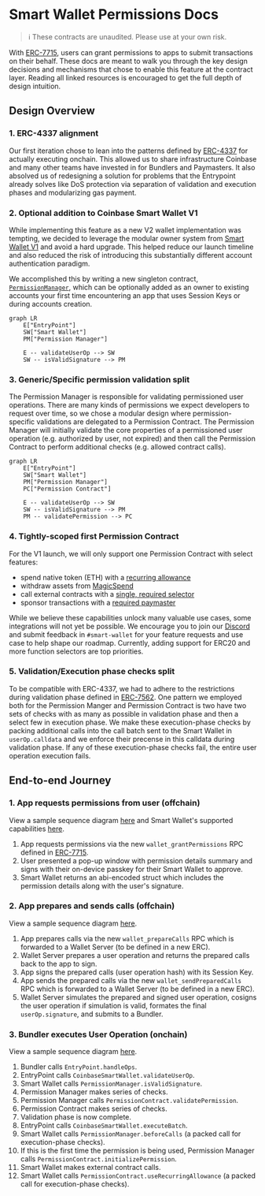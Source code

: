 # Smart Wallet Permissions Docs

> :information_source: These contracts are unaudited. Please use at your own risk.

With [ERC-7715](./ERC-7715.md), users can grant permissions to apps to submit transactions on their behalf. These docs are meant to walk you through the key design decisions and mechanisms that chose to enable this feature at the contract layer. Reading all linked resources is encouraged to get the full depth of design intuition.

## Design Overview

### 1. ERC-4337 alignment

Our first iteration chose to lean into the patterns defined by [ERC-4337](https://eips.ethereum.org/EIPS/eip-4337) for actually executing onchain. This allowed us to share infrastructure Coinbase and many other teams have invested in for Bundlers and Paymasters. It also absolved us of redesigning a solution for problems that the Entrypoint already solves like DoS protection via separation of validation and execution phases and modularizing gas payment.

### 2. Optional addition to Coinbase Smart Wallet V1

While implementing this feature as a new V2 wallet implementation was tempting, we decided to leverage the modular owner system from [Smart Wallet V1](https://github.com/coinbase/smart-wallet) and avoid a hard upgrade. This helped reduce our launch timeline and also reduced the risk of introducing this substantially different account authentication paradigm.

We accomplished this by writing a new singleton contract, [`PermissionManager`](./PermissionManager.md), which can be optionally added as an owner to existing accounts your first time encountering an app that uses Session Keys or during accounts creation.

```mermaid
graph LR
    E["EntryPoint"]
    SW["Smart Wallet"]
    PM["Permission Manager"]

    E -- validateUserOp --> SW
    SW -- isValidSignature --> PM
```

### 3. Generic/Specific permission validation split

The Permission Manager is responsible for validating permissioned user operations. There are many kinds of permissions we expect developers to request over time, so we chose a modular design where permission-specific validations are delegated to a Permission Contract. The Permission Manager will initially validate the core properties of a permissioned user operation (e.g. authorized by user, not expired) and then call the Permission Contract to perform additional checks (e.g. allowed contract calls).

```mermaid
graph LR
    E["EntryPoint"]
    SW["Smart Wallet"]
    PM["Permission Manager"]
    PC["Permission Contract"]

    E -- validateUserOp --> SW
    SW -- isValidSignature --> PM
    PM -- validatePermission --> PC
```

### 4. Tightly-scoped first Permission Contract

For the V1 launch, we will only support one Permission Contract with select features:

- spend native token (ETH) with a [recurring allowance](./RecurringAllowance.md)
- withdraw assets from [MagicSpend](https://github.com/coinbase/magic-spend)
- call external contracts with a [single, required selector](./PermissionedCall.md)
- sponsor transactions with a [required paymaster](./PaymasterRequirement.md)

While we believe these capabilities unlock many valuable use cases, some integrations will not yet be possible. We encourage you to join our [Discord](<(https://discord.com/invite/cdp/)>) and submit feedback in `#smart-wallet` for your feature requests and use case to help shape our roadmap. Currently, adding support for ERC20 and more function selectors are top priorities.

### 5. Validation/Execution phase checks split

To be compatible with ERC-4337, we had to adhere to the restrictions during validation phase defined in [ERC-7562](https://eips.ethereum.org/EIPS/eip-7562). One pattern we employed both for the Permission Manger and Permission Contract is two have two sets of checks with as many as possible in validation phase and then a select few in execution phase. We make these execution-phase checks by packing additional calls into the call batch sent to the Smart Wallet in `userOp.calldata` and we enforce their precense in this calldata during validation phase. If any of these execution-phase checks fail, the entire user operation execution fails.

## End-to-end Journey

### 1. App requests permissions from user (offchain)

View a sample sequence diagram [here](./diagrams/offchain/grantPermissions.md) and Smart Wallet's supported capabilities [here](./ERC-7715.md).

1. App requests permissions via the new `wallet_grantPermissions` RPC defined in [ERC-7715](https://eip.tools/eip/7715).
1. User presented a pop-up window with permission details summary and signs with their on-device passkey for their Smart Wallet to approve.
1. Smart Wallet returns an abi-encoded struct which includes the permission details along with the user's signature.

### 2. App prepares and sends calls (offchain)

View a sample sequence diagram [here](./diagrams/offchain/prepareCalls+sendCalls.md).

1. App prepares calls via the new `wallet_prepareCalls` RPC which is forwarded to a Wallet Server (to be defined in a new ERC).
1. Wallet Server prepares a user operation and returns the prepared calls back to the app to sign.
1. App signs the prepared calls (user operation hash) with its Session Key.
1. App sends the prepared calls via the new `wallet_sendPreparedCalls` RPC which is forwarded to a Wallet Server (to be defined in a new ERC).
1. Wallet Server simulates the prepared and signed user operation, cosigns the user operation if simulation is valid, formates the final `userOp.signature`, and submits to a Bundler.

### 3. Bundler executes User Operation (onchain)

View a sample sequence diagram [here](./diagrams/onchain/permissionedCalls.md).

1. Bundler calls `EntryPoint.handleOps`.
1. EntryPoint calls `CoinbaseSmartWallet.validateUserOp`.
1. Smart Wallet calls `PermissionManager.isValidSignature`.
1. Permission Manager makes series of checks.
1. Permission Manager calls `PermissionContract.validatePermission`.
1. Permission Contract makes series of checks.
1. Validation phase is now complete.
1. EntryPoint calls `CoinbaseSmartWallet.executeBatch`.
1. Smart Wallet calls `PermissionManager.beforeCalls` (a packed call for execution-phase checks).
1. If this is the first time the permission is being used, Permission Manager calls `PermissionContract.initializePermission`.
1. Smart Wallet makes external contract calls.
1. Smart Wallet calls `PermissionContract.useRecurringAllowance` (a packed call for execution-phase checks).

